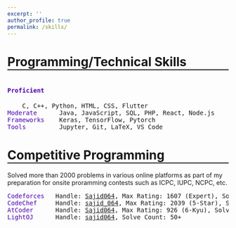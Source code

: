 ```yaml
---
excerpt: ''
author_profile: true
permalink: /skills/
---
```


<h1 style="border-bottom: 2px solid;">Programming/Technical Skills</h1>

<!-- ## <font color="#00cc66"> Technical Skills </font> -->

<pre>
<h4 style="color: #4c00b0;">Proficient</h4>    C, C++, Python, HTML, CSS, Flutter
<span style="color: #4c00b0;">Moderate</span>      Java, JavaScript, SQL, PHP, React, Node.js
<span style="color: #4c00b0;">Frameworks</span>    Keras, TensorFlow, Pytorch
<span style="color: #4c00b0;">Tools</span>         Jupyter, Git, LaTeX, VS Code
</pre>


<h1 style="border-bottom: 2px solid;">Competitive Programming</h1>

Solved more than 2000 problems in various online platforms as part of my preparation for onsite proramming contests such as ICPC, IUPC, NCPC, etc.

<pre>
<span style="color: #4c00b0;">Codeforces</span>   Handle: <a href="https://codeforces.com/profile/Sajid064">Sajid064</a>, Max Rating: 1607 (Expert), Solve Count: 1000+ 
<span style="color: #4c00b0;">CodeChef</span>     Handle: <a href="https://www.codechef.com/users/sajid_064">sajid_064</a>, Max Rating: 2039 (5-Star), Solve Count: 100+ 
<span style="color: #4c00b0;">AtCoder</span>      Handle: <a href="https://atcoder.jp/users/Sajid064">Sajid064</a>, Max Rating: 926 (6-Kyu), Solve Count: 300+ 
<span style="color: #4c00b0;">LightOJ</span>      Handle: <a href="https://lightoj.com/user/sajid064">sajid064</a>, Solve Count: 50+
</pre>
